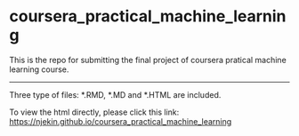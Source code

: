 # coursera_practical_machine_learning
This is the repo for submitting the final project of coursera pratical machine learning course. 
***
Three type of files: *.RMD, *.MD and *.HTML are included.

To view the html directly, please click this link:
https://njekin.github.io/coursera_practical_machine_learning

